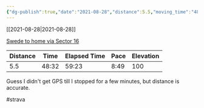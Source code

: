 ```yaml
---
{"dg-publish":true,"date":"2021-08-28","distance":5.5,"moving_time":"48:32","elapsed_time":"59:23","pace":"8:49","total_elevation_gain":100,"url":"https://www.strava.com/activities/5869724105","permalink":"/01-personal/strava/2021-08-28-swede-to-home-via-sector-16/","dgPassFrontmatter":true}
---
```



[[2021-08-28\|2021-08-28]]

[Swede to home via Sector 16](https://www.strava.com/activities/5869724105)

| Distance | Time  | Elapsed Time | Pace | Elevation |
| -------- | ----- | ------------ | ---- | --------- |
| 5.5      | 48:32 | 59:23        | 8:49 | 100       |


Guess I didn't get GPS till I stopped for a few minutes, but distance is accurate.

#strava
